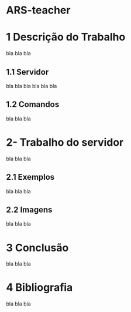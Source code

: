 # ARS-teacher
# 1 Descrição do Trabalho
bla bla bla
## 1.1 Servidor
bla bla bla  bla bla bla
## 1.2 Comandos
bla bla bla 
# 2- Trabalho do servidor
bla bla bla 
## 2.1 Exemplos
bla bla bla
## 2.2 Imagens
bla bla  bla
# 3 Conclusão
bla bla bla
# 4 Bibliografia  
bla bla bla
